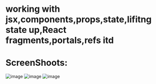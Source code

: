 
# working with jsx,components,props,state,lifitng state up,React fragments,portals,refs itd
# ScreenShoots:
![image](https://user-images.githubusercontent.com/91044351/173255219-4d3ed4bc-df5b-4851-a2b7-4b64a7700df5.png)
![image](https://user-images.githubusercontent.com/91044351/173255232-5880f9f6-d450-45e6-b529-4115d4873af5.png)
![image](https://user-images.githubusercontent.com/91044351/173255245-72f41313-459b-4170-91cd-9e22613b54e8.png)
